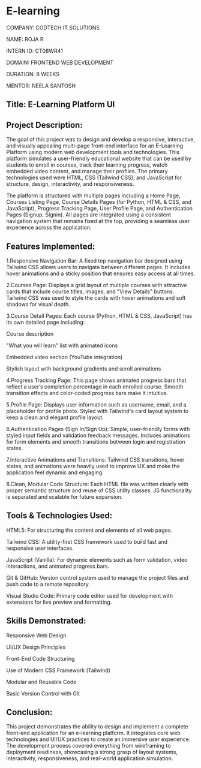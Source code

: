 # E-learning
COMPANY: CODTECH IT SOLUTIONS

NAME: ROJA R

INTERN ID: CT08WR41

DOMAIN: FRONTEND WEB DEVELOPMENT

DURATION: 8 WEEKS

MENTOR: NEELA SANTOSH

## Title: E-Learning Platform UI

## Project Description:

The goal of this project was to design and develop a responsive, interactive, and visually appealing multi-page front-end interface for an E-Learning Platform using modern web development tools and technologies. This platform simulates a user-friendly educational website that can be used by students to enroll in courses, track their learning progress, watch embedded video content, and manage their profiles. The primary technologies used were HTML, CSS (Tailwind CSS), and JavaScript for structure, design, interactivity, and responsiveness.

The platform is structured with multiple pages including a Home Page, Courses Listing Page, Course Details Pages (for Python, HTML & CSS, and JavaScript), Progress Tracking Page, User Profile Page, and Authentication Pages (Signup, Signin). All pages are integrated using a consistent navigation system that remains fixed at the top, providing a seamless user experience across the application.

## Features Implemented:
 1.Responsive Navigation Bar:
A fixed top navigation bar designed using Tailwind CSS allows users to navigate between different pages. It includes hover animations and a sticky position that ensures easy access at all times.

 2.Courses Page:
Displays a grid layout of multiple courses with attractive cards that include course titles, images, and "View Details" buttons. Tailwind CSS was used to style the cards with hover animations and soft shadows for visual depth.

3.Course Detail Pages:
Each course (Python, HTML & CSS, JavaScript) has its own detailed page including:

Course description

"What you will learn" list with animated icons

Embedded video section (YouTube integration)

Stylish layout with background gradients and scroll animations

4.Progress Tracking Page:
This page shows animated progress bars that reflect a user’s completion percentage in each enrolled course. Smooth transition effects and color-coded progress bars make it intuitive.

5.Profile Page:
Displays user information such as username, email, and a placeholder for profile photo. Styled with Tailwind's card layout system to keep a clean and elegant profile layout.

6.Authentication Pages (Sign In/Sign Up):
Simple, user-friendly forms with styled input fields and validation feedback messages. Includes animations for form elements and smooth transitions between login and registration states.

7.Interactive Animations and Transitions:
Tailwind CSS transitions, hover states, and animations were heavily used to improve UX and make the application feel dynamic and engaging.

8.Clean, Modular Code Structure:
Each HTML file was written clearly with proper semantic structure and reuse of CSS utility classes. JS functionality is separated and scalable for future expansion.

## Tools & Technologies Used:
HTML5: For structuring the content and elements of all web pages.

Tailwind CSS: A utility-first CSS framework used to build fast and responsive user interfaces.

JavaScript (Vanilla): For dynamic elements such as form validation, video interactions, and animated progress bars.

Git & GitHub: Version control system used to manage the project files and push code to a remote repository.

Visual Studio Code: Primary code editor used for development with extensions for live preview and formatting.

## Skills Demonstrated:
Responsive Web Design

UI/UX Design Principles

Front-End Code Structuring

Use of Modern CSS Framework (Tailwind)

Modular and Reusable Code

Basic Version Control with Git

## Conclusion:
This project demonstrates the ability to design and implement a complete front-end application for an e-learning platform. It integrates core web technologies and UI/UX practices to create an immersive user experience. The development process covered everything from wireframing to deployment readiness, showcasing a strong grasp of layout systems, interactivity, responsiveness, and real-world application simulation.
